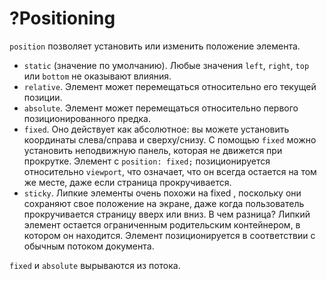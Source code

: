 # ?Positioning

`position` позволяет установить или изменить положение элемента.

* `static` (значение по умолчанию). Любые значения `left`, `right`, `top` или `bottom` не оказывают влияния.
* `relative`. Элемент может перемещаться относительно его текущей позиции.
* `absolute`. Элемент может перемещаться относительно первого позиционированного предка.
* `fixed`. Оно действует как абсолютное: вы можете установить координаты слева/справа и сверху/снизу. С помощью `fixed` можно установить неподвижную панель, которая не движется при прокрутке. Элемент с `position: fixed;` позиционируется относительно `viewport`, что означает, что он всегда остается на том же месте, даже если страница прокручивается.
* `sticky`. Липкие элементы очень похожи на fixed , поскольку они сохраняют свое положение на экране, даже когда пользователь прокручивается страницу вверх или вниз. В чем разница? Липкий элемент остается ограниченным родительским контейнером, в котором он находится. Элемент позиционируется в соответствии с обычным потоком документа.

`fixed` и `absolute` вырываются из потока.
